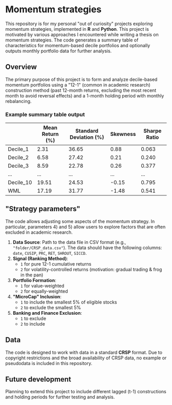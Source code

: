 # Momentum strategies

This repository is for my personal "out of curiosity" projects exploring momentum strategies, implemented in **R** and **Python**. This project is motivated by various approaches I encountered while writing a thesis on momentum strategies. The code generates a summary table of characteristics for momentum-based decile portfolios and optionally outputs monthly portfolio data for further analysis.

## Overview
The primary purpose of this project is to form and analyze decile-based momentum portfolios using a "12-1" (common in academic research) construction method (past 12-month returns, excluding the most recent month to avoid reversal effects) and a 1-month holding period with monthly rebalancing.

### Example summary table output
|            | Mean Return (%) | Standard Deviation (%) | Skewness | Sharpe Ratio |
|------------|-----------------|------------------------|----------|--------------|
| Decile_1   | 2.31            | 36.65                 | 0.88     | 0.063        |
| Decile_2   | 6.58            | 27.42                 | 0.21     | 0.240        |
| Decile_3   | 8.59            | 22.78                 | 0.26     | 0.377        |
| ...        | ...             | ...                   | ...      | ...          |
| Decile_10  | 19.51           | 24.53                 | -0.15    | 0.795        |
| WML        | 17.19           | 31.77                 | -1.48    | 0.541        |

## "Strategy parameters"
The code allows adjusting some aspects of the momentum strategy. In particular, parameters 4) and 5) allow users to explore factors that are often excluded in academic research.

1. **Data Source**: Path to the data file in CSV format (e.g., `"folder/CRSP_data.csv"`). The data should have the following columns: `date`, `CUSIP`, `PRC`, `RET`, `SHROUT`, `SICCD`.
2. **Signal (Ranking Method)**: 
   - `1` for pure 12-1 cumulative returns
   - `2` for volatility-controlled returns (motivation: gradual trading & frog in the pan)
3. **Portfolio Formation**:
   - `1` for value-weighted
   - `2` for equally-weighted
4. **"MicroCap" Inclusion**:
   - `1` to include the smallest 5% of eligible stocks
   - `2` to exclude the smallest 5%
5. **Banking and Finance Exclusion**:
   - `1` to exclude
   - `2` to include 

## Data
The code is designed to work with data in a standard **CRSP** format. Due to copyright restrictions and the broad availability of CRSP data, no example or pseudodata is included in this repository.

## Future development
Planning to extend this project to include different lagged (t-1) constructions and holding periods for further testing and analysis.

